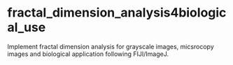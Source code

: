 # fractal_dimension_analysis4biological_use
Implement fractal dimension analysis for grayscale images, micsrocopy images and biological application following FIJI/ImageJ.
